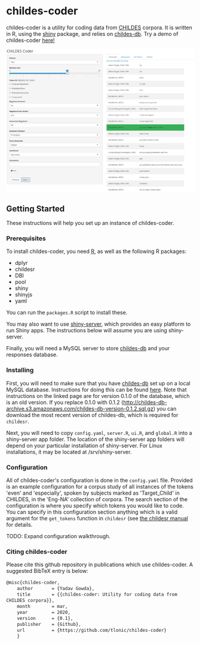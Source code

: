# childes-coder

childes-coder is a utility for coding data from [CHILDES](https://childes.talkbank.org/) corpora. It is written in R, using the [shiny](https://shiny.rstudio.com/) package, and relies on [childes-db](http://childes-db.stanford.edu/). Try a demo of childes-coder [here!](https://childes-coder.shinyapps.io/childes-coder/)

![Screenshot of childes-coder](https://github.com/tlonic/childes-coder/raw/master/images/screenshot.png)

## Getting Started

These instructions will help you set up an instance of childes-coder.

### Prerequisites

To install childes-coder, you need [R](https://www.r-project.org/), as well as the following R packages:

- dplyr
- childesr
- DBI
- pool
- shiny
- shinyjs
- yaml

You can run the `packages.R` script to install these.

You may also want to use [shiny-server](https://rstudio.com/products/shiny/shiny-server/), which provides an easy platform to run Shiny apps. The instructions below will assume you are using shiny-server.

Finally, you will need a MySQL server to store [childes-db](http://childes-db.stanford.edu/) and your responses database.

### Installing

First, you will need to make sure that you have [childes-db](http://childes-db.stanford.edu/) set up on a local MySQL database. Instructions for doing this can be found [here](http://childes-db.stanford.edu/releases.html). Note that instructions on the linked page are for version 0.1.0 of the database, which is an old version. If you replace 0.1.0 with 0.1.2 (http://childes-db-archive.s3.amazonaws.com/childes-db-version-0.1.2.sql.gz) you can download the most recent version of childes-db, which is required for `childesr`.

Next, you will need to copy `config.yaml`, `server.R`, `ui.R`, and `global.R` into a shiny-server app folder. The location of the shiny-server app folders will depend on your particular installation of shiny-server. For Linux installations, it may be located at /srv/shiny-server.

### Configuration

All of childes-coder's configuration is done in the `config.yaml` file. Provided is an example configuration for a corpus study of all instances of the tokens 'even' and 'especially', spoken by subjects marked as 'Target_Child' in CHILDES, in the 'Eng-NA' collection of corpora. The search section of the configuration is where you specify which tokens you would like to code. You can specify in this configuration section anything which is a valid argument for the `get_tokens` function in `childesr` (see [the childesr manual](https://cran.r-project.org/web/packages/childesr/childesr.pdf) for details. 

TODO: Expand configuration walkthrough.

### Citing childes-coder

Please cite this github repository in publications which use childes-coder. A suggested BibTeX entry is below:

```
@misc{childes-coder,
    author       = {Yadav Gowda},
    title        = {{childes-coder: Utility for coding data from CHILDES corpora}},
    month        = mar,
    year         = 2020,
    version      = {0.1},
    publisher    = {Github},
    url          = {https://github.com/tlonic/childes-coder}
    }
```

